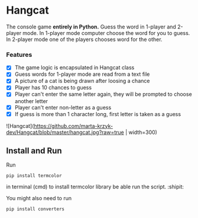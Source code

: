 # Hangcat
The console game **entirely in Python.** Guess the word in 1-player and 2-player mode.
In 1-player mode computer choose the word for you to guess.
In 2-player mode one of the players chooses word for the other.

### Features
- [x] The game logic is encapsulated in Hangcat class
- [x] Guess words for 1-player mode are read from a text file
- [x] A picture of a cat is being drawn after loosing a chance
- [x] Player has 10 chances to guess
- [x] Player can't enter the same letter again, they will be prompted to choose another letter
- [x] Player can't enter non-letter as a guess
- [x] If guess is more than 1 character long, first letter is taken as a guess

![Hangcat](https://github.com/marta-krzyk-dev/Hangcat/blob/master/hangcat.jpg?raw=true | width=300)

## Install and Run
Run
```
pip install termcolor
```
in terminal (cmd) to install termcolor library be able run the script. :shipit:

You might also need to run
```
pip install converters
```
